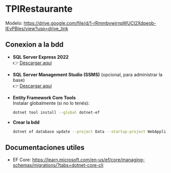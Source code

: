 # TPIRestaurante
Modelo: https://drive.google.com/file/d/1-rRmmbvwirnpWUCl2Xdpeob-IEvPBIes/view?usp=drive_link

## Conexion a la bdd
- **SQL Server Express 2022**  
   👉 [Descargar aquí](https://www.microsoft.com/en-us/sql-server/sql-server-downloads)

- **SQL Server Management Studio (SSMS)** (opcional, para administrar la base)  
   👉 [Descargar aquí](https://aka.ms/ssmsfullsetup)

- **Entity Framework Core Tools**  
   Instalar globalmente (si no lo tenés):  
   ```bash
   dotnet tool install --global dotnet-ef

- **Crear la bdd**
  ```bash
  dotnet ef database update --project Data --startup-project WebApplication1


## Documentaciones utiles
- EF Core: https://learn.microsoft.com/en-us/ef/core/managing-schemas/migrations/?tabs=dotnet-core-cli
